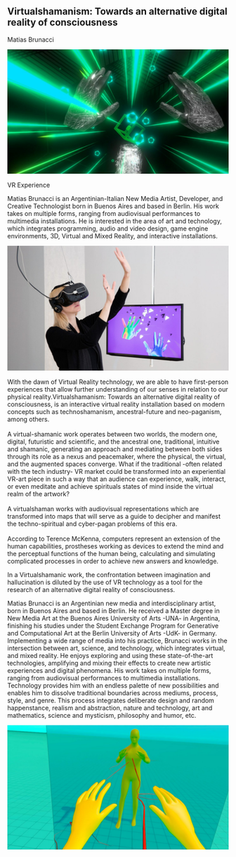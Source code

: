 ## Virtualshamanism: Towards an alternative digital reality of consciousness

Matias Brunacci

![Screenshot VR experience](./graphics/content/1_virtualshamanism3_submissions_single_large.jpg)

VR Experience

Matias Brunacci is an Argentinian-Italian New Media Artist, Developer, and Creative Technologist born in Buenos Aires and based in Berlin. His work takes on multiple forms, ranging from audiovisual performances to multimedia installations. He is interested in the area of art and technology, which integrates programming, audio and video design, game engine environments, 3D, Virtual and Mixed Reality, and interactive installations. 

![Photo of person in VR experience](./graphics/content/2_virtualshamanism10_submissions_single_large.jpg)

With the dawn of Virtual Reality technology, we are able to have first-person experiences that allow further understanding of our senses in relation to our physical reality.Virtualshamanism: Towards an alternative digital reality of consciousness, is an interactive virtual reality installation based on modern concepts such as technoshamanism, ancestral-future and neo-paganism, among others.  
<br>
A virtual-shamanic work operates between two worlds, the modern one, digital, futuristic and scientific, and the ancestral one, traditional, intuitive and shamanic, generating an approach and mediating between both sides through its role as a nexus and peacemaker, where the physical, the virtual, and the augmented spaces converge. What if the traditional -often related with the tech industry- VR market could be transformed into an experiential VR-art piece in such a way that an audience can experience, walk, interact, or even meditate and achieve spirituals states of mind inside the virtual realm of the artwork?   
<br>
A virtualshaman works with audiovisual representations which are transformed into maps that will serve as a guide to decipher and manifest the techno-spiritual and cyber-pagan problems of this era.  
<br>
According to Terence McKenna, computers represent an extension of the human capabilities, prostheses working as devices to extend the mind and the perceptual functions of the human being, calculating and simulating complicated processes in order to achieve new answers and knowledge.
  
In a Virtualshamanic work, the confrontation between imagination and hallucination is diluted by the use of VR technology as a tool for the research of an alternative digital reality of consciousness.
  
Matias Brunacci is an Argentinian new media and interdisciplinary artist, born in Buenos Aires and based in Berlin. He received a Master degree in New Media Art at the Buenos Aires University of Arts -UNA- in Argentina, finishing his studies under the Student Exchange Program for Generative and Computational Art at the Berlin University of Arts -UdK- in Germany.
<br>
Implementing a wide range of media into his practice, Brunacci works in the intersection between art, science, and technology, which integrates virtual, and mixed reality. He enjoys exploring and using these state-of-the-art technologies, amplifying and mixing their effects to create new artistic experiences and digital phenomena. His work takes on multiple forms, ranging from audiovisual performances to multimedia installations.
<br>
Technology provides him with an endless palette of new possibilities and enables him to dissolve traditional boundaries across mediums, process, style, and genre. This process integrates deliberate design and random happenstance, realism and abstraction, nature and technology, art and mathematics, science and mysticism, philosophy and humor, etc.

![Screenshot VR experience](./graphics/content/3_virtualshamanism7_submissions_single_large.jpg)